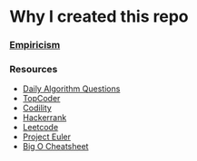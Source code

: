 Why I created this repo
=======================

<h3> <a href="http://en.wikipedia.org/wiki/Empiricism"> Empiricism </a> </h3>

<h3> Resources </h3>

<ul>
	<li> <a href="http://www.reddit.com/r/dailyprogrammer"> Daily Algorithm Questions </a> </li>
	<li> <a href="http://www.topcoder.com/"> TopCoder </a> </li>
	<li> <a href="https://codility.com/"> Codility </a> </li>
	<li> <a href="https://www.hackerrank.com/"> Hackerrank </a> </li>
	<li> <a href="https://leetcode.com/"> Leetcode </a> </li>
	<li> <a href="http://projecteuler.net/"> Project Euler </a> </li>
	<li> <a href="http://bigocheatsheet.com/"> Big O Cheatsheet </a> </li>
</ul>
